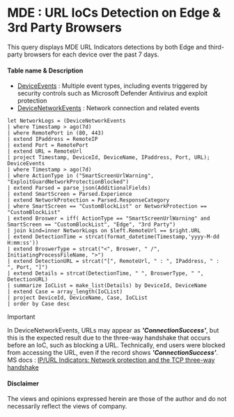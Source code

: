 # MDE : URL IoCs Detection on Edge & 3rd Party Browsers
This query displays MDE URL Indicators detections by both Edge and third-party browsers for each device over the past 7 days.

#### Table name & Description
- [DeviceEvents](https://learn.microsoft.com/en-us/microsoft-365/security/defender/advanced-hunting-deviceevents-table?view=o365-worldwide) :	Multiple event types, including events triggered by security controls such as Microsoft Defender Antivirus and exploit protection
- [DeviceNetworkEvents](https://learn.microsoft.com/en-us/microsoft-365/security/defender/advanced-hunting-devicenetworkevents-table?view=o365-worldwide) : 	Network connection and related events

```kusto
let NetworkLogs = (DeviceNetworkEvents
| where Timestamp > ago(7d)
| where RemotePort in (80, 443)
| extend IPaddress = RemoteIP
| extend Port = RemotePort
| extend URL = RemoteUrl
| project Timestamp, DeviceId, DeviceName, IPaddress, Port, URL);
DeviceEvents
| where Timestamp > ago(7d)
| where ActionType in ("SmartScreenUrlWarning", "ExploitGuardNetworkProtectionBlocked")
| extend Parsed = parse_json(AdditionalFields)
| extend SmartScreen = Parsed.Experience
| extend NetworkProtection = Parsed.ResponseCategory
| where SmartScreen == "CustomBlockList" or NetworkProtection == "CustomBlockList"
| extend Broswer = iff( ActionType == "SmartScreenUrlWarning" and SmartScreen == "CustomBlockList", "Edge", "3rd Party")
| join kind=inner NetworkLogs on $left.RemoteUrl == $right.URL
| extend DetectionTime = strcat(format_datetime(Timestamp,'yyyy-M-dd H:mm:ss'))
| extend BroswerType = strcat("<", Broswer, " /", InitiatingProcessFileName, ">")
| extend DetectionURL = strcat("[", RemoteUrl, " : ", IPaddress, " : ", Port, "]")
| extend Details = strcat(DetectionTime, " ", BroswerType, " ", DetectionURL)
| summarize IoCList = make_list(Details) by DeviceId, DeviceName
| extend Case = array_length(IoCList)
| project DeviceId, DeviceName, Case, IoCList
| order by Case desc 
```
> [!Important]
> In DeviceNetworkEvents, URLs may appear as ***'ConnectionSuccess'***, but this is the expected result due to the three-way handshake that occurs before an IoC, such as blocking a URL.
> Technically, end users were blocked from accessing the URL, even if the record shows ***'ConnectionSuccess'***.
> MS docs : [IP/URL Indicators: Network protection and the TCP three-way handshake](https://learn.microsoft.com/en-us/microsoft-365/security/defender-endpoint/manage-indicators?view=o365-worldwide#ipurl-indicators-network-protection-and-the-tcp-three-way-handshake)

#### <Result> 

#### Disclaimer
The views and opinions expressed herein are those of the author and do not necessarily reflect the views of company.
